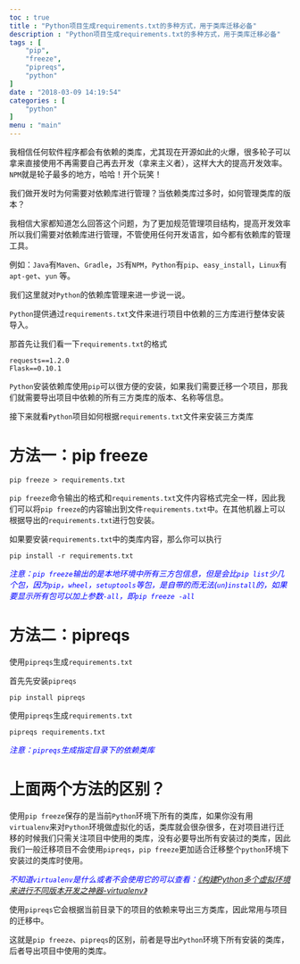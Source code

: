 ```yaml
---
toc : true
title : "Python项目生成requirements.txt的多种方式，用于类库迁移必备"
description : "Python项目生成requirements.txt的多种方式，用于类库迁移必备"
tags : [
	"pip",
	"freeze",
	"pipreqs",
	"python"
]
date : "2018-03-09 14:19:54"
categories : [
    "python"
]
menu : "main"
---
```


我相信任何软件程序都会有依赖的类库，尤其现在开源如此的火爆，很多轮子可以拿来直接使用不再需要自己再去开发（拿来主义者），这样大大的提高开发效率。`NPM`就是轮子最多的地方，哈哈！开个玩笑！

我们做开发时为何需要对依赖库进行管理？当依赖类库过多时，如何管理类库的版本？

我相信大家都知道怎么回答这个问题，为了更加规范管理项目结构，提高开发效率所以我们需要对依赖库进行管理，不管使用任何开发语言，如今都有依赖库的管理工具。

例如：`Java`有`Maven`、`Gradle`，`JS`有`NPM`，`Python`有`pip`、`easy_install`，`Linux`有`apt-get`、`yun` 等。

我们这里就对`Python`的依赖库管理来进一步说一说。

`Python`提供通过`requirements.txt`文件来进行项目中依赖的三方库进行整体安装导入。

那首先让我们看一下`requirements.txt`的格式

```
requests==1.2.0
Flask==0.10.1
```

`Python`安装依赖库使用`pip`可以很方便的安装，如果我们需要迁移一个项目，那我们就需要导出项目中依赖的所有三方类库的版本、名称等信息。

接下来就看`Python`项目如何根据`requirements.txt`文件来安装三方类库

# 方法一：pip freeze

```
pip freeze > requirements.txt
```

`pip freeze`命令输出的格式和`requirements.txt`文件内容格式完全一样，因此我们可以将`pip freeze`的内容输出到文件`requirements.txt`中。在其他机器上可以根据导出的`requirements.txt`进行包安装。

如果要安装`requirements.txt`中的类库内容，那么你可以执行

```
pip install -r requirements.txt
```

<span style="color:blue">*注意：`pip freeze`输出的是本地环境中所有三方包信息，但是会比`pip list`少几个包，因为`pip`，`wheel`，`setuptools`等包，是自带的而无法(`un`)`install`的，如果要显示所有包可以加上参数`-all`，即`pip freeze -all`*</span>

# 方法二：pipreqs

使用`pipreqs`生成`requirements.txt`

首先先安装`pipreqs`

```
pip install pipreqs
```

使用`pipreqs`生成`requirements.txt`

```
pipreqs requirements.txt
```

<span style="color:blue">*注意：`pipreqs`生成指定目录下的依赖类库*</span>

# 上面两个方法的区别？

使用`pip freeze`保存的是当前`Python`环境下所有的类库，如果你没有用`virtualenv`来对`Python`环境做虚拟化的话，类库就会很杂很多，在对项目进行迁移的时候我们只需关注项目中使用的类库，没有必要导出所有安装过的类库，因此我们一般迁移项目不会使用`pipreqs`，`pip freeze`更加适合迁移整个`python`环境下安装过的类库时使用。

<span style="color:blue">*不知道`virtualenv`是什么或者不会使用它的可以查看：[《构建Python多个虚拟环境来进行不同版本开发之神器-virtualenv》](https://ningyu1.github.io/site/post/63-python-virtualenv/)*</span>

使用`pipreqs`它会根据当前目录下的项目的依赖来导出三方类库，因此常用与项目的迁移中。

这就是`pip freeze`、`pipreqs`的区别，前者是导出`Python`环境下所有安装的类库，后者导出项目中使用的类库。



